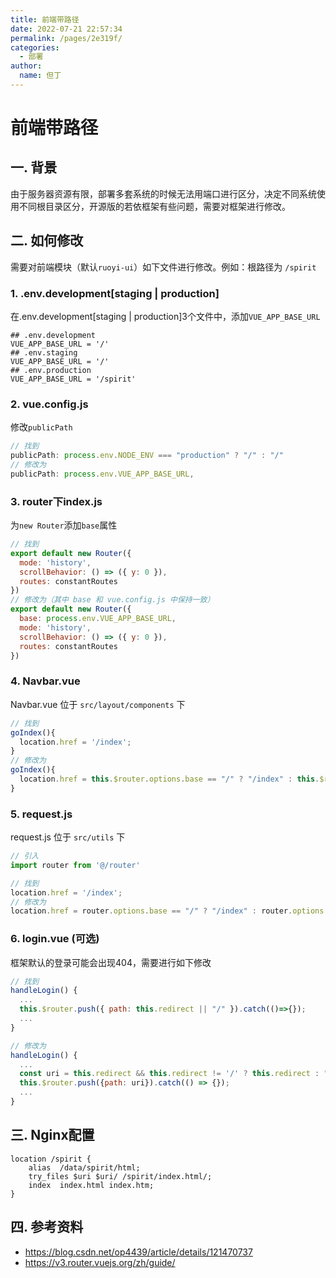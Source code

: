 ```yaml
---
title: 前端带路径
date: 2022-07-21 22:57:34
permalink: /pages/2e319f/
categories:
  - 部署
author: 
  name: 但丁
---
```


# 前端带路径

## 一. 背景
由于服务器资源有限，部署多套系统的时候无法用端口进行区分，决定不同系统使用不同根目录区分，开源版的若依框架有些问题，需要对框架进行修改。

## 二. 如何修改
需要对前端模块（默认`ruoyi-ui`）如下文件进行修改。例如：根路径为 `/spirit`

### 1. .env.development[staging | production]
在.env.development[staging | production]3个文件中，添加`VUE_APP_BASE_URL`

``` properties
## .env.development
VUE_APP_BASE_URL = '/'
## .env.staging
VUE_APP_BASE_URL = '/'
## .env.production
VUE_APP_BASE_URL = '/spirit'
```

### 2. vue.config.js
修改`publicPath`

``` js
// 找到
publicPath: process.env.NODE_ENV === "production" ? "/" : "/"
// 修改为
publicPath: process.env.VUE_APP_BASE_URL,
```

### 3. router下index.js
为`new Router`添加`base`属性

``` js
// 找到
export default new Router({
  mode: 'history',
  scrollBehavior: () => ({ y: 0 }),
  routes: constantRoutes
})
// 修改为（其中 base 和 vue.config.js 中保持一致）
export default new Router({
  base: process.env.VUE_APP_BASE_URL,      
  mode: 'history', 
  scrollBehavior: () => ({ y: 0 }),
  routes: constantRoutes
})
```

### 4. Navbar.vue

Navbar.vue 位于 `src/layout/components` 下
``` js
// 找到
goIndex(){
  location.href = '/index';
}
// 修改为
goIndex(){
  location.href = this.$router.options.base == "/" ? "/index" : this.$router.options.base + '/index'
}
```

### 5. request.js
request.js 位于 `src/utils` 下
``` js
// 引入
import router from '@/router'

// 找到
location.href = '/index';
// 修改为
location.href = router.options.base == "/" ? "/index" : router.options.base + '/index'
```

### 6. login.vue (可选)
框架默认的登录可能会出现404，需要进行如下修改
``` js
// 找到
handleLogin() {
  ...
  this.$router.push({ path: this.redirect || "/" }).catch(()=>{});
  ...
}

// 修改为
handleLogin() {
  ...
  const uri = this.redirect && this.redirect != '/' ? this.redirect : "/index"
  this.$router.push({path: uri}).catch(() => {});
  ...
}
```

## 三. Nginx配置
``` nginx
location /spirit {
	alias  /data/spirit/html;
	try_files $uri $uri/ /spirit/index.html/;
	index  index.html index.htm;
}
```

## 四. 参考资料
- https://blog.csdn.net/op4439/article/details/121470737
- https://v3.router.vuejs.org/zh/guide/
